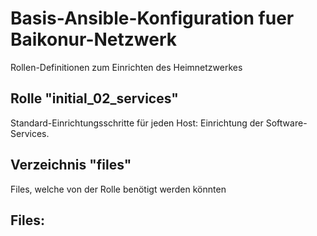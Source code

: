 # Basis-Ansible-Konfiguration fuer Baikonur-Netzwerk
Rollen-Definitionen zum Einrichten des Heimnetzwerkes

## Rolle "initial_02_services"
Standard-Einrichtungsschritte für jeden Host: Einrichtung der Software-Services.

## Verzeichnis "files"
Files, welche von der Rolle benötigt werden könnten

## Files:
